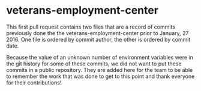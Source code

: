 # veterans-employment-center

This first pull request contains two files that are a record of commits previously done the the veterans-employment-center prior to January, 27 2016. One file is ordered by commit author, the other is ordered by commit date. 

Because the value of an unknown number of environment variables were in the git history for some of these commits, we did not want to put these commits in a public repository.  They are added here for the team to be able to remember the work that was done to get to this point and thank everyone for their contributions!
